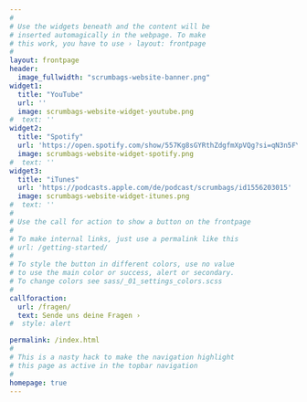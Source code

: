 ```yaml
---
#
# Use the widgets beneath and the content will be
# inserted automagically in the webpage. To make
# this work, you have to use › layout: frontpage
#
layout: frontpage
header:
  image_fullwidth: "scrumbags-website-banner.png"
widget1:
  title: "YouTube"
  url: ''
  image: scrumbags-website-widget-youtube.png
#  text: ''
widget2:
  title: "Spotify"
  url: 'https://open.spotify.com/show/557Kg8sGYRthZdgfmXpVQg?si=qN3n5FYxSpGoYyVD6zLXtg'
  image: scrumbags-website-widget-spotify.png
#  text: ''
widget3:
  title: "iTunes"
  url: 'https://podcasts.apple.com/de/podcast/scrumbags/id1556203015'
  image: scrumbags-website-widget-itunes.png
#  text: ''
#
# Use the call for action to show a button on the frontpage
#
# To make internal links, just use a permalink like this
# url: /getting-started/
#
# To style the button in different colors, use no value
# to use the main color or success, alert or secondary.
# To change colors see sass/_01_settings_colors.scss
#
callforaction:
  url: /fragen/
  text: Sende uns deine Fragen ›
#  style: alert

permalink: /index.html
#
# This is a nasty hack to make the navigation highlight
# this page as active in the topbar navigation
#
homepage: true
---
```


<!--<div id="videoModal" class="reveal-modal large" data-reveal="">
  <div class="flex-video widescreen vimeo" style="display: block;">
    <iframe width="1280" height="720" src="https://www.youtube.com/embed/3b5zCFSmVvU" frameborder="0" allowfullscreen></iframe>
  </div>
  <a class="close-reveal-modal">&#215;</a>
</div>-->

